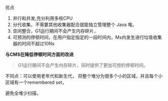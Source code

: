 优点
1. 并行和并发,充分利用多核CPU
2. 分代收集，不需要其他收集器配合就能独立管理整个 Java 堆。
2. 空间整合，G1运行期间不会产生内存碎片，
4. 可预测的停顿时间，在用户指定指定的一段时间内，Ms内发生进行垃圾收集器的时间不超过10Ns

**与CMS在降低停顿时间方面的改进**

>G1运行期间不会产生内存碎片，同时提供了更加可控的停顿时间。


不同点：可以使用老年代和新生代， 将整个堆分为很多个小的区域，并且每个小区域有一个remembered set，

避免全堆少扫描， 